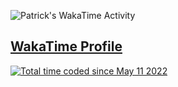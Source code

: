 

<img
  src="https://wakatime.com/share/@patrickrgt/3ce5fed9-0d5d-495a-acde-011792d397da.svg"
  alt="Patrick's WakaTime Activity"
/>
<br>
<h2><a href="https://wakatime.com/@patrickrgt">WakaTime Profile</a></h2>
<a href="https://wakatime.com/@82b99c37-03a0-4aa7-a08a-d8b5772b0dcb"><img src="https://wakatime.com/badge/user/82b99c37-03a0-4aa7-a08a-d8b5772b0dcb.svg" alt="Total time coded since May 11 2022" /></a>
